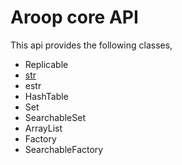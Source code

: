 Aroop core API
=================

This api provides the following classes,

- Replicable 
- [str](str.md)
- estr
- HashTable
- Set
- SearchableSet
- ArrayList
- Factory
- SearchableFactory

